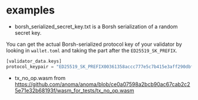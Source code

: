 # examples

- borsh_serialized_secret_key.txt is a Borsh serialization of a random secret key.

You can get the actual Borsh-serialized protocol key of your validator by looking in `wallet.toml` and taking the part after the `ED25519_SK_PREFIX`.

```rust
[validator_data.keys]
protocol_keypair = "ED25519_SK_PREFIX00361358accc777e5c7b415e3aff290dbff412bea48660ac423d70c1c7f21e3171"
```

- tx_no_op.wasm from https://github.com/anoma/anoma/blob/ce0a07598a2bcb90ac67cab2c25e71e32b68193f/wasm_for_tests/tx_no_op.wasm
